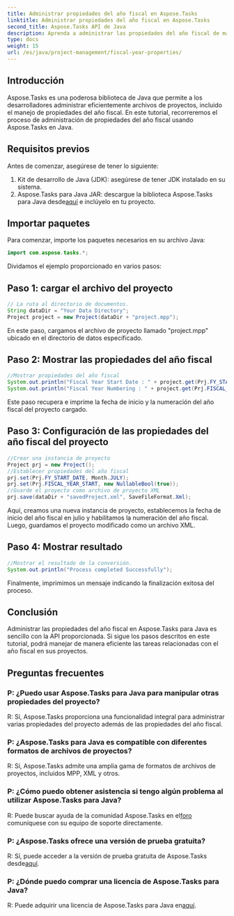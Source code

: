 ```yaml
---
title: Administrar propiedades del año fiscal en Aspose.Tasks
linktitle: Administrar propiedades del año fiscal en Aspose.Tasks
second_title: Aspose.Tasks API de Java
description: Aprenda a administrar las propiedades del año fiscal de manera eficiente utilizando Aspose.Tasks para Java. Guía paso a paso con ejemplos proporcionados.
type: docs
weight: 15
url: /es/java/project-management/fiscal-year-properties/
---
```

## Introducción
Aspose.Tasks es una poderosa biblioteca de Java que permite a los desarrolladores administrar eficientemente archivos de proyectos, incluido el manejo de propiedades del año fiscal. En este tutorial, recorreremos el proceso de administración de propiedades del año fiscal usando Aspose.Tasks en Java.
## Requisitos previos
Antes de comenzar, asegúrese de tener lo siguiente:
1. Kit de desarrollo de Java (JDK): asegúrese de tener JDK instalado en su sistema.
2.  Aspose.Tasks para Java JAR: descargue la biblioteca Aspose.Tasks para Java desde[aquí](https://releases.aspose.com/tasks/java/) e inclúyelo en tu proyecto.

## Importar paquetes
Para comenzar, importe los paquetes necesarios en su archivo Java:
```java
import com.aspose.tasks.*;
```

Dividamos el ejemplo proporcionado en varios pasos:
## Paso 1: cargar el archivo del proyecto
```java
// La ruta al directorio de documentos.
String dataDir = "Your Data Directory";
Project project = new Project(dataDir + "project.mpp");
```
En este paso, cargamos el archivo de proyecto llamado "project.mpp" ubicado en el directorio de datos especificado.
## Paso 2: Mostrar las propiedades del año fiscal
```java
//Mostrar propiedades del año fiscal
System.out.println("Fiscal Year Start Date : " + project.get(Prj.FY_START_DATE));
System.out.println("Fiscal Year Numbering : " + project.get(Prj.FISCAL_YEAR_START));
```
Este paso recupera e imprime la fecha de inicio y la numeración del año fiscal del proyecto cargado.
## Paso 3: Configuración de las propiedades del año fiscal del proyecto
```java
//Crear una instancia de proyecto
Project prj = new Project();
//Establecer propiedades del año fiscal
prj.set(Prj.FY_START_DATE, Month.JULY);
prj.set(Prj.FISCAL_YEAR_START, new NullableBool(true));
//Guarde el proyecto como archivo de proyecto XML
prj.save(dataDir + "savedProject.xml", SaveFileFormat.Xml);
```
Aquí, creamos una nueva instancia de proyecto, establecemos la fecha de inicio del año fiscal en julio y habilitamos la numeración del año fiscal. Luego, guardamos el proyecto modificado como un archivo XML.
## Paso 4: Mostrar resultado
```java
//Mostrar el resultado de la conversión.
System.out.println("Process completed Successfully");
```
Finalmente, imprimimos un mensaje indicando la finalización exitosa del proceso.

## Conclusión
Administrar las propiedades del año fiscal en Aspose.Tasks para Java es sencillo con la API proporcionada. Si sigue los pasos descritos en este tutorial, podrá manejar de manera eficiente las tareas relacionadas con el año fiscal en sus proyectos.
## Preguntas frecuentes
### P: ¿Puedo usar Aspose.Tasks para Java para manipular otras propiedades del proyecto?
R: Sí, Aspose.Tasks proporciona una funcionalidad integral para administrar varias propiedades del proyecto además de las propiedades del año fiscal.
### P: ¿Aspose.Tasks para Java es compatible con diferentes formatos de archivos de proyectos?
R: Sí, Aspose.Tasks admite una amplia gama de formatos de archivos de proyectos, incluidos MPP, XML y otros.
### P: ¿Cómo puedo obtener asistencia si tengo algún problema al utilizar Aspose.Tasks para Java?
 R: Puede buscar ayuda de la comunidad Aspose.Tasks en el[foro](https://forum.aspose.com/c/tasks/15) comuníquese con su equipo de soporte directamente.
### P: ¿Aspose.Tasks ofrece una versión de prueba gratuita?
 R: Sí, puede acceder a la versión de prueba gratuita de Aspose.Tasks desde[aquí](https://releases.aspose.com/).
### P: ¿Dónde puedo comprar una licencia de Aspose.Tasks para Java?
 R: Puede adquirir una licencia de Aspose.Tasks para Java en[aquí](https://purchase.aspose.com/buy).